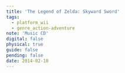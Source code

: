 ```yaml
---
title: 'The Legend of Zelda: Skyward Sword'
tags:
  - platform_wii
  - genre_action-adventure
note: 'Music CD'
digital: false
physical: true
guide: false
pending: false
date: 2014-02-10
---
```

